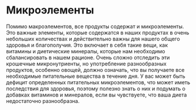 # Микроэлементы

Помимо макроэлементов, все продукты содержат и микроэлементы. Это важные элементы, которые содержатся в наших продуктах в очень небольших количествах и действительно важны для нашего общего здоровья и благополучия.
Это включает в себя такие вещи, как витамины и диетические минералы, которые нам необходимо сбалансировать в нашем рационе. Очень сложно отследить эти крошечные микронутриенты, но употребление разнообразных продуктов, особенно овощей, должно означать, что вы получаете все необходимые питательные вещества в течение дня.
У вас может быть дефицит определенных питательных микроэлементов, что может иметь последствия для здоровья, поэтому полезно знать о них и подумать о добавках витаминов и минералов, если вы чувствуете, что ваша диета недостаточно разнообразна.
